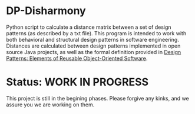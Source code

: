 # DP-Disharmony
Python script to calculate a distance matrix between a set of design patterns (as described by a txt file). This program is intended to work with both behavioral and structural design patterns in software engineering. Distances are calculated between design patterns implemented in open source Java projects, as well as the formal definition provided in [Design Patterns: Elements of Reusable Object-Oriented Software](https://books.google.com/books/about/Design_Patterns.html?id=6oHuKQe3TjQC&source=kp_cover&hl=en). 

# Status: WORK IN PROGRESS
This project is still in the begining phases. Please forgive any kinks, and we assure you we are working on them. 



